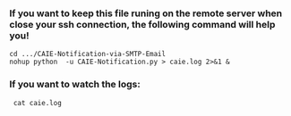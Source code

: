 ### If you want to keep this file runing on the remote server when close your ssh connection, the following command will help you!
```
cd .../CAIE-Notification-via-SMTP-Email
nohup python  -u CAIE-Notification.py > caie.log 2>&1 &
```
### If you want to watch the logs:

``` cat caie.log```
